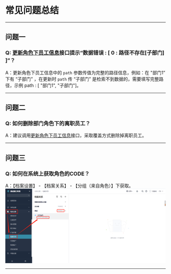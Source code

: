 # 常见问题总结

---
## 问题一
### Q: [更新角色下员工信息](/docs/open-api/corporation/update-roles)接口提示“数据错误 : [ 0 : 路径不存在[子部门] ]”？

A：更新角色下员工信息中的 `path` 参数传值为完整的路径信息，例如：在 "部门1” 下有 “子部门” ，在更新时 `path` 传 “子部门” 是检索不到数据的，需要填写完整路径，示例
path : [ "部门1", "子部门"]。

---
## 问题二
### Q: 如何删除部门角色下的离职员工？

A：建议调用[更新角色下员工信息](/docs/open-api/corporation/update-roles)接口，采取覆盖方式删除掉离职员工。

---
## 问题三
### Q: 如何在系统上获取角色的CODE？

A：【档案设置】 - 【档案关系】 - 【分组（来自角色）】下获取。
![image](images/获取角色CODE.png)

---
